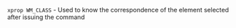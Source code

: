 `xprop WM_CLASS` - Used to know the correspondence of the element selected after issuing the command
